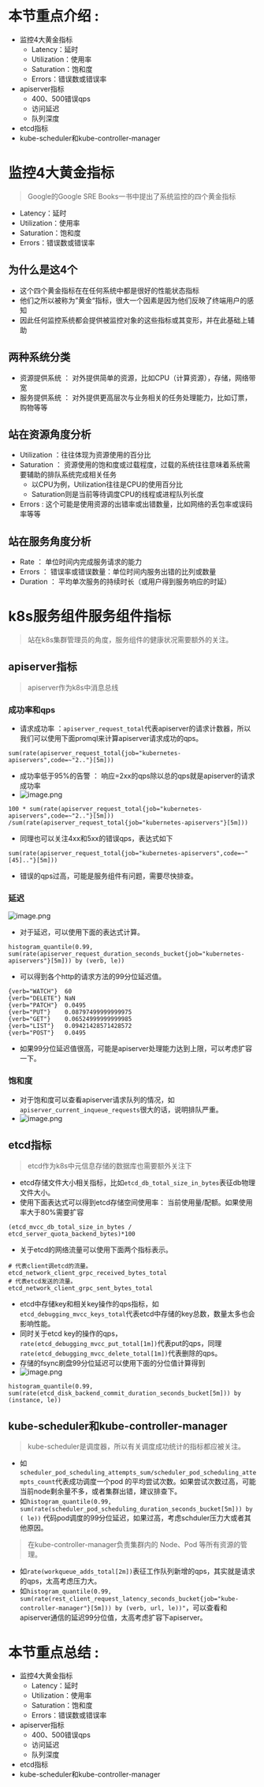 # 本节重点介绍 :

- 监控4大黄金指标
  - Latency：延时
  - Utilization：使用率
  - Saturation：饱和度
  - Errors：错误数或错误率
- apiserver指标
  - 400、500错误qps
  - 访问延迟
  - 队列深度
- etcd指标
- kube-scheduler和kube-controller-manager

# 监控4大黄金指标

> Google的Google SRE Books一书中提出了系统监控的四个黄金指标

- Latency：延时
- Utilization：使用率
- Saturation：饱和度
- Errors：错误数或错误率

## 为什么是这4个

- 这个四个黄金指标在在任何系统中都是很好的性能状态指标
- 他们之所以被称为”黄金“指标，很大一个因素是因为他们反映了终端用户的感知
- 因此任何监控系统都会提供被监控对象的这些指标或其变形，并在此基础上辅助

## 两种系统分类

- 资源提供系统 ： 对外提供简单的资源，比如CPU（计算资源），存储，网络带宽
- 服务提供系统 ： 对外提供更高层次与业务相关的任务处理能力，比如订票，购物等等

## 站在资源角度分析

- Utilization ：往往体现为资源使用的百分比
- Saturation ： 资源使用的饱和度或过载程度，过载的系统往往意味着系统需要辅助的排队系统完成相关任务
  - 以CPU为例，Utilization往往是CPU的使用百分比
  - Saturation则是当前等待调度CPU的线程或进程队列长度
- Errors : 这个可能是使用资源的出错率或出错数量，比如网络的丢包率或误码率等等

## 站在服务角度分析

- Rate ： 单位时间内完成服务请求的能力
- Errors ： 错误率或错误数量：单位时间内服务出错的比列或数量
- Duration ： 平均单次服务的持续时长（或用户得到服务响应的时延）

# k8s服务组件服务组件指标

> 站在k8s集群管理员的角度，服务组件的健康状况需要额外的关注。

## apiserver指标

> apiserver作为k8s中消息总线

### 成功率和qps

- 请求成功率 ：`apiserver_request_total`代表apiserver的请求计数器，所以我们可以使用下面promql来计算apiserver请求成功的qps。

```shell
sum(rate(apiserver_request_total{job="kubernetes-apiservers",code=~"2.."}[5m]))
```

- 成功率低于95%的告警 ： 响应=2xx的qps除以总的qps就是apiserver的请求成功率
- ![image.png](https://fynotefile.oss-cn-zhangjiakou.aliyuncs.com/fynote/908/1630110304000/57ba3695433f4930b8edc9d92e7b04f6.png)

```shell
100 * sum(rate(apiserver_request_total{job="kubernetes-apiservers",code=~"2.."}[5m])) /sum(rate(apiserver_request_total{job="kubernetes-apiservers"}[5m]))
```

- 同理也可以关注4xx和5xx的错误qps，表达式如下

```shell
sum(rate(apiserver_request_total{job="kubernetes-apiservers",code=~"[45].."}[5m]))
```

- 错误的qps过高，可能是服务组件有问题，需要尽快排查。

### 延迟

![image.png](https://fynotefile.oss-cn-zhangjiakou.aliyuncs.com/fynote/908/1630110304000/6cb86ae70aeb4c68be4c7a687ea38bbd.png)

- 对于延迟，可以使用下面的表达式计算。

```shell
histogram_quantile(0.99, sum(rate(apiserver_request_duration_seconds_bucket{job="kubernetes-apiservers"}[5m])) by (verb, le))
```

- 可以得到各个http的请求方法的99分位延迟值。

```shell
{verb="WATCH"}	60
{verb="DELETE"}	NaN
{verb="PATCH"}	0.0495
{verb="PUT"}	0.08797499999999975
{verb="GET"}	0.06524999999999985
{verb="LIST"}	0.09421428571428572
{verb="POST"}	0.0495
```

- 如果99分位延迟值很高，可能是apiserver处理能力达到上限，可以考虑扩容一下。

### 饱和度

- 对于饱和度可以查看apiserver请求队列的情况，如`apiserver_current_inqueue_requests`很大的话，说明排队严重。
- ![image.png](https://fynotefile.oss-cn-zhangjiakou.aliyuncs.com/fynote/908/1630110304000/bdd3e7b1a47649b8ab8000b08dbaf72a.png)

## etcd指标

> etcd作为k8s中元信息存储的数据库也需要额外关注下

- etcd存储文件大小相关指标，比如`etcd_db_total_size_in_bytes`表征db物理文件大小。
- 使用下面表达式可以得到etcd存储空间使用率： 当前使用量/配额。如果使用率大于80%需要扩容

```shell
(etcd_mvcc_db_total_size_in_bytes / etcd_server_quota_backend_bytes)*100

```

- 关于etcd的网络流量可以使用下面两个指标表示。

```shell
# 代表client调etcd的流量。
etcd_network_client_grpc_received_bytes_total
# 代表etcd发送的流量。
etcd_network_client_grpc_sent_bytes_total
```

- etcd中存储key和相关key操作的qps指标，如`etcd_debugging_mvcc_keys_total`代表etcd中存储的key总数，数量太多也会影响性能。
- 同时关于etcd key的操作的qps，`rate(etcd_debugging_mvcc_put_total[1m])`代表put的qps，同理`rate(etcd_debugging_mvcc_delete_total[1m])`代表删除的qps。
- 存储的fsync刷盘99分位延迟可以使用下面的分位值计算得到
- ![image.png](https://fynotefile.oss-cn-zhangjiakou.aliyuncs.com/fynote/908/1630110304000/6d4c30a2e0e44742a412e4f7f6f6f55c.png)

```shell
histogram_quantile(0.99, sum(rate(etcd_disk_backend_commit_duration_seconds_bucket[5m])) by (instance, le))

```

## kube-scheduler和kube-controller-manager

> kube-scheduler是调度器，所以有关调度成功统计的指标都应被关注。

- 如`scheduler_pod_scheduling_attempts_sum/scheduler_pod_scheduling_attempts_count`代表成功调度一个pod 的平均尝试次数。如果尝试次数过高，可能当前node剩余量不多，或者集群出错，建议排查下。
- 如`histogram_quantile(0.99, sum(rate(scheduler_pod_scheduling_duration_seconds_bucket[5m])) by ( le))` 代码pod调度的99分位延迟，如果过高，考虑schduler压力大或者其他原因。

> 在kube-controller-manager负责集群内的 Node、Pod 等所有资源的管理。

- 如`rate(workqueue_adds_total[2m])`表征工作队列新增的qps，其实就是请求的qps，太高考虑压力大。
- 如`histogram_quantile(0.99, sum(rate(rest_client_request_latency_seconds_bucket{job="kube-controller-manager"}[5m])) by (verb, url, le))"`，可以查看和apiserver通信的延迟99分位值，太高考虑扩容下apiserver。

# 本节重点总结 :

- 监控4大黄金指标
  - Latency：延时
  - Utilization：使用率
  - Saturation：饱和度
  - Errors：错误数或错误率
- apiserver指标
  - 400、500错误qps
  - 访问延迟
  - 队列深度
- etcd指标
- kube-scheduler和kube-controller-manager